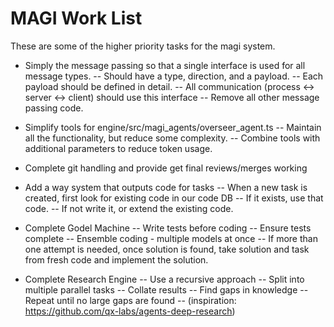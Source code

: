 # MAGI Work List

These are some of the higher priority tasks for the magi system.

- Simply the message passing so that a single interface is used for all message types.
  -- Should have a type, direction, and a payload.
  -- Each payload should be defined in detail.
  -- All communication (process <-> server <-> client) should use this interface
  -- Remove all other message passing code.

- Simplify tools for engine/src/magi_agents/overseer_agent.ts
  -- Maintain all the functionality, but reduce some complexity.
  -- Combine tools with additional parameters to reduce token usage.

- Complete git handling and provide get final reviews/merges working

- Add a way system that outputs code for tasks
  -- When a new task is created, first look for existing code in our code DB
  -- If it exists, use that code.
  -- If not write it, or extend the existing code.

- Complete Godel Machine
  -- Write tests before coding
  -- Ensure tests complete
  -- Ensemble coding - multiple models at once
  -- If more than one attempt is needed, once solution is found, take solution and task from fresh code and implement the solution.

- Complete Research Engine
  -- Use a recursive approach
  -- Split into multiple parallel tasks
  -- Collate results
  -- Find gaps in knowledge
  -- Repeat until no large gaps are found
  -- (inspiration: https://github.com/qx-labs/agents-deep-research)
